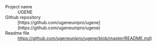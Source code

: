 
<dl>
<dt>Project name</dt>
<dd> UGENE </dd>
<dt>Github repository</dt>
<dd> [https://github.com/ugeneunipro/ugene](https://github.com/ugeneunipro/ugene) </dd>
<dt>Readme file</dt>
<dd><a href="https://github.com/ugeneunipro/ugene/blob/master/README.md">https://github.com/ugeneunipro/ugene/blob/master/README.md</a>) </dd>
</dl>
